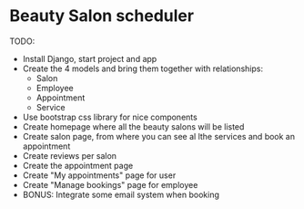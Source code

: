 # Beauty Salon scheduler

TODO:

- Install Django, start project and app
- Create the 4 models and bring them together with relationships:
  - Salon
  - Employee
  - Appointment
  - Service
- Use bootstrap css library for nice components
- Create homepage where all the beauty salons will be listed
- Create salon page, from where you can see al lthe services and book an appointment
- Create reviews per salon
- Create the appointment page
- Create "My appointments" page for user
- Create "Manage bookings" page for employee
- BONUS: Integrate some email system when booking
